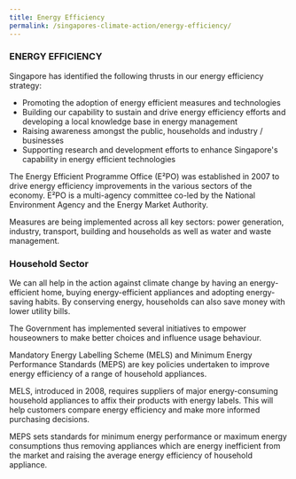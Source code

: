 ```yaml
---
title: Energy Efficiency
permalink: /singapores-climate-action/energy-efficiency/
---
```



### ENERGY EFFICIENCY

Singapore has identified the following thrusts in our energy efficiency strategy:

* Promoting the adoption of energy efficient measures and technologies
* Building our capability to sustain and drive energy efficiency efforts and developing a local knowledge base in energy management    
* Raising awareness amongst the public, households and industry / businesses  
* Supporting research and development efforts to enhance Singapore's capability in energy efficient technologies

The Energy Efficient Programme Office (E²PO) was established in 2007 to drive energy efficiency improvements in the various sectors of the economy. E²PO is a multi-agency committee co-led by the National Environment Agency and the Energy Market Authority.

Measures are being implemented across all key sectors: power generation, industry, transport, building and households as well as water and waste management.


### Household Sector 

We can all help in the action against climate change by having an energy-efficient home, buying energy-efficient appliances and adopting energy-saving habits. By conserving energy, households can also save money with lower utility bills. 

The Government has implemented several initiatives to empower houseowners to make better choices and influence usage behaviour. 

Mandatory Energy Labelling Scheme (MELS) and Minimum Energy Performance Standards (MEPS) are key policies undertaken to improve energy efficiency of a range of household appliances.  

MELS, introduced in 2008, requires suppliers of major energy-consuming household appliances to affix their products with energy labels. This will help customers compare energy efficiency and make more informed purchasing decisions. 

MEPS sets standards for minimum energy performance or maximum energy consumptions thus removing appliances which are energy inefficient from the market and raising the average energy efficiency of household appliance.